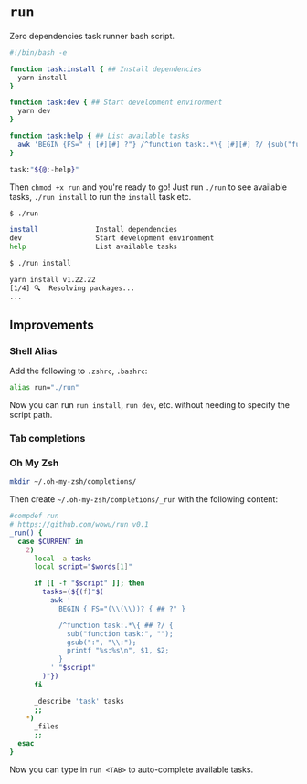 # `run`

Zero dependencies task runner bash script.

```bash
#!/bin/bash -e

function task:install { ## Install dependencies
  yarn install
}

function task:dev { ## Start development environment
  yarn dev
}

function task:help { ## List available tasks
  awk 'BEGIN {FS=" { [#][#] ?"} /^function task:.*\{ [#][#] ?/ {sub("function task:", "", $1); printf "\033[36m%-20s\033[0m %s\n", $1, $2}' "$0"
}

task:"${@:-help}"
```

Then `chmod +x run` and you're ready to go! Just run `./run` to see available tasks, `./run install` to run the `install` task etc.

```bash
$ ./run

install              Install dependencies
dev                  Start development environment
help                 List available tasks

$ ./run install

yarn install v1.22.22
[1/4] 🔍  Resolving packages...
...
```

## Improvements

### Shell Alias

Add the following to `.zshrc`, `.bashrc`:

```bash
alias run="./run"
```

Now you can run `run install`, `run dev`, etc. without needing to specify the script path.

### Tab completions

### Oh My Zsh

```bash
mkdir ~/.oh-my-zsh/completions/
```

Then create `~/.oh-my-zsh/completions/_run` with the following content:

```zsh
#compdef run
# https://github.com/wowu/run v0.1
_run() {
  case $CURRENT in
    2)
      local -a tasks
      local script="$words[1]"

      if [[ -f "$script" ]]; then
        tasks=(${(f)"$(
          awk '
            BEGIN { FS="(\\(\\))? { ## ?" }

            /^function task:.*\{ ## ?/ {
              sub("function task:", "");
              gsub(":", "\\:");
              printf "%s:%s\n", $1, $2;
            }
          ' "$script"
        )"})
      fi

      _describe 'task' tasks
      ;;
    *)
      _files
      ;;
  esac
}
```

Now you can type in `run <TAB>` to auto-complete available tasks.
